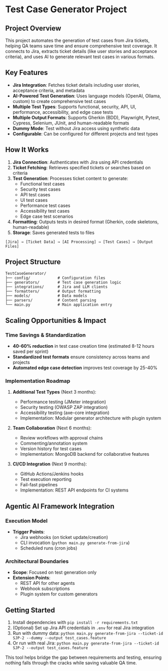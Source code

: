 # Test Case Generator Project

## Project Overview
This project automates the generation of test cases from Jira tickets, helping QA teams save time and ensure comprehensive test coverage. It connects to Jira, extracts ticket details (like user stories and acceptance criteria), and uses AI to generate relevant test cases in various formats.

## Key Features
- **Jira Integration**: Fetches ticket details including user stories, acceptance criteria, and metadata
- **AI-Powered Test Generation**: Uses language models (OpenAI, Ollama, custom) to create comprehensive test cases
- **Multiple Test Types**: Supports functional, security, API, UI, performance, accessibility, and edge case tests
- **Multiple Output Formats**: Supports Gherkin (BDD), Playwright, Pytest, Cypress, Selenium, JUnit, and human-readable formats
- **Dummy Mode**: Test without Jira access using synthetic data
- **Configurable**: Can be configured for different projects and test types

## How It Works
1. **Jira Connection**: Authenticates with Jira using API credentials
2. **Ticket Fetching**: Retrieves specified tickets or searches based on criteria
3. **Test Generation**: Processes ticket content to generate:
   - Functional test cases
   - Security test cases
   - API test cases
   - UI test cases
   - Performance test cases
   - Accessibility test cases
   - Edge case test scenarios
4. **Formatting**: Outputs tests in desired format (Gherkin, code skeletons, human-readable)
5. **Storage**: Saves generated tests to files

```
[Jira] → [Ticket Data] → [AI Processing] → [Test Cases] → [Output Files]
```

## Project Structure
```
TestCaseGenerator/
├── config/            # Configuration files
├── generators/        # Test case generation logic
├── integrations/      # Jira and LLM clients
├── formatters/        # Output formatting
├── models/            # Data models
├── parsers/           # Content parsing
└── main.py            # Main application entry
```

## Scaling Opportunities & Impact

### Time Savings & Standardization
- **40-60% reduction** in test case creation time (estimated 8-12 hours saved per sprint)
- **Standardized test formats** ensure consistency across teams and projects
- **Automated edge case detection** improves test coverage by 25-40%

### Implementation Roadmap
1. **Additional Test Types** (Next 3 months):
   - Performance testing (JMeter integration)
   - Security testing (OWASP ZAP integration)
   - Accessibility testing (axe-core integration)
   - Implementation: Modular generator architecture with plugin system

2. **Team Collaboration** (Next 6 months):
   - Review workflows with approval chains
   - Commenting/annotation system
   - Version history for test cases
   - Implementation: MongoDB backend for collaborative features

3. **CI/CD Integration** (Next 9 months):
   - GitHub Actions/Jenkins hooks
   - Test execution reporting
   - Fail-fast pipelines
   - Implementation: REST API endpoints for CI systems

## Agentic AI Framework Integration

### Execution Model
- **Trigger Points**:
  - Jira webhooks (on ticket update/creation)
  - CLI invocation (`python main.py generate-from-jira`)
  - Scheduled runs (cron jobs)


### Architectural Boundaries
- **Scope**: Focused on test generation only
- **Extension Points**:
  - REST API for other agents
  - Webhook subscriptions
  - Plugin system for custom generators

## Getting Started
1. Install dependencies with `pip install -r requirements.txt`
2. (Optional) Set up Jira API credentials in `.env` for real Jira integration
3. Run with dummy data: `python main.py generate-from-jira --ticket-id SJP-2 --dummy --output test_cases.feature`
4. Or run with real Jira: `python main.py generate-from-jira --ticket-id SJP-2 --output test_cases.feature`

This tool helps bridge the gap between requirements and testing, ensuring nothing falls through the cracks while saving valuable QA time.